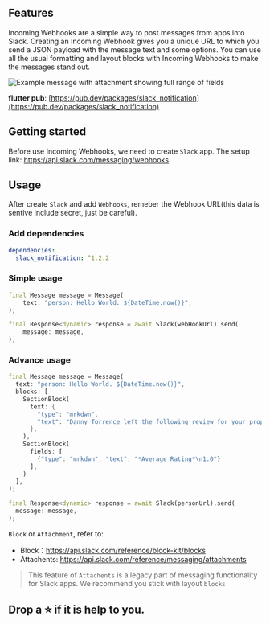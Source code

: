## Features
Incoming Webhooks are a simple way to post messages from apps into Slack. Creating an Incoming Webhook gives you a unique URL to which you send a JSON payload with the message text and some options. You can use all the usual formatting and layout blocks with Incoming Webhooks to make the messages stand out.

![Example message with attachment showing full range of fields](https://a.slack-edge.com/02c4a07/img/api/message_example_with_attachments.png)

**flutter pub**: [https://pub.dev/packages/slack_notification](https://pub.dev/packages/slack_notification)

## Getting started
Before use Incoming Webhooks, we need to create `Slack` app. The setup link: https://api.slack.com/messaging/webhooks


## Usage
After create `Slack` and add `Webhooks`, remeber the Webhook URL(this data is sentive include secret, just be careful).
### Add dependencies
```yaml
dependencies:
  slack_notification: ^1.2.2
```

### Simple usage
```dart
final Message message = Message(
    text: "person: Hello World. ${DateTime.now()}",
);

final Response<dynamic> response = await Slack(webHookUrl).send(
    message: message,
);
```

### Advance usage
```dart
final Message message = Message(
  text: "person: Hello World. ${DateTime.now()}",
  blocks: [
    SectionBlock(
      text: {
        "type": "mrkdwn",
        "text": "Danny Torrence left the following review for your property:"
      },
    ),
    SectionBlock(
      fields: [
        {"type": "mrkdwn", "text": "*Average Rating*\n1.0"}
      ],
    )
  ],
);

final Response<dynamic> response = await Slack(personUrl).send(
  message: message,
);
```

`Block` or `Attachment`, refer to:
* Block：https://api.slack.com/reference/block-kit/blocks
* Attachents: https://api.slack.com/reference/messaging/attachments
> This feature of `Attachents` is a legacy part of messaging functionality for Slack apps. We recommend you stick with layout `blocks`

## Drop a ⭐ if it is help to you.